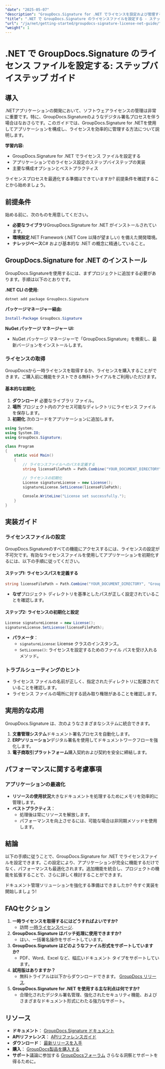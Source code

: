 ```yaml
---
"date": "2025-05-07"
"description": "GroupDocs.Signature for .NET でライセンスを設定および管理する方法を学びましょう。この包括的なガイドでは、インストールからライセンス設定まですべてを網羅しています。"
"title": ".NET で GroupDocs.Signature のライセンスファイルを設定する - ステップバイステップガイド"
"url": "/ja/net/getting-started/groupdocs-signature-license-net-guide/"
"weight": 1
---
```


# .NET で GroupDocs.Signature のライセンス ファイルを設定する: ステップバイステップ ガイド

## 導入
.NETアプリケーションの開発において、ソフトウェアライセンスの管理は非常に重要です。特に、GroupDocs.Signatureのようなデジタル署名プロセスを伴う場合はなおさらです。このガイドでは、GroupDocs.Signature for .NETを使用してアプリケーションを構成し、ライセンスを効率的に管理する方法について説明します。

**学習内容:**
- GroupDocs.Signature for .NET でライセンス ファイルを設定する
- アプリケーションでのライセンス設定のステップバイステップの実装
- 主要な構成オプションとベストプラクティス

ライセンスプロセスを最適化する準備はできていますか? 前提条件を確認することから始めましょう。

## 前提条件
始める前に、次のものを用意してください。
- **必要なライブラリ**GroupDocs.Signature for .NET がインストールされています。
- **環境設定**.NET Framework (.NET Core 以降が望ましい) を備えた開発環境。
- **ナレッジベース**C# および基本的な .NET の概念に精通していること。

## GroupDocs.Signature for .NET のインストール
GroupDocs.Signatureを使用するには、まずプロジェクトに追加する必要があります。手順は以下のとおりです。

**.NET CLI の使用:**
```bash
dotnet add package GroupDocs.Signature
```

**パッケージマネージャー経由:**
```powershell
Install-Package GroupDocs.Signature
```

**NuGet パッケージ マネージャー UI:**
- NuGet パッケージ マネージャーで「GroupDocs.Signature」を検索し、最新バージョンをインストールします。

### ライセンスの取得
GroupDocsから一時ライセンスを取得するか、ライセンスを購入することができます。ご購入前に機能をテストできる無料トライアルをご利用いただけます。

#### 基本的な初期化
1. **ダウンロード** 必要なライブラリ ファイル。
2. **場所** プロジェクト内のアクセス可能なディレクトリにライセンス ファイルを保存します。
3. **初期化** 次のコードをアプリケーションに追加します。

```csharp
using System;
using System.IO;
using GroupDocs.Signature;

class Program
{
    static void Main()
    {
        // ライセンスファイルへのパスを定義する
        string licenseFilePath = Path.Combine("YOUR_DOCUMENT_DIRECTORY", "GroupDocs.license");

        // ライセンスの初期化
        License signatureLicense = new License();
        signatureLicense.SetLicense(licenseFilePath);
        
        Console.WriteLine("License set successfully.");
    }
}
```

## 実装ガイド
### ライセンスファイルの設定
GroupDocs.Signatureのすべての機能にアクセスするには、ライセンスの設定が不可欠です。有効なライセンスファイルを使用してアプリケーションを初期化するには、以下の手順に従ってください。

#### ステップ1: ライセンスパスを定義する
```csharp
string licenseFilePath = Path.Combine("YOUR_DOCUMENT_DIRECTORY", "GroupDocs.license");
```
- **なぜ**プロジェクト ディレクトリを基準としたパスが正しく設定されていることを確認します。

#### ステップ2: ライセンスの初期化と設定
```csharp
License signatureLicense = new License();
signatureLicense.SetLicense(licenseFilePath);
```
- **パラメータ**：
  - `signatureLicense`: License クラスのインスタンス。
  - `SetLicense()`: ライセンスを設定するためのファイル パスを受け入れるメソッド。

### トラブルシューティングのヒント
- ライセンス ファイルの名前が正しく、指定されたディレクトリに配置されていることを確認します。
- ライセンス ファイルの場所に対する読み取り権限があることを確認します。

## 実用的な応用
GroupDocs.Signature は、次のようなさまざまなシステムに統合できます。
1. **文書管理システム**ドキュメント署名プロセスを自動化します。
2. **ERPソリューション**デジタル署名を使用してドキュメントワークフローを強化します。
3. **電子商取引プラットフォーム**購入契約および契約を安全に締結します。

## パフォーマンスに関する考慮事項
### アプリケーションの最適化
- **リソースの使用状況**大きなドキュメントを処理するためにメモリを効率的に管理します。
- **ベストプラクティス**：
  - 処理後は常にリソースを解放します。
  - パフォーマンスを向上させるには、可能な場合は非同期メソッドを使用します。

## 結論
以下の手順に従うことで、GroupDocs.Signature for .NET でライセンスファイルを設定できます。この設定により、アプリケーションが完全に機能するだけでなく、パフォーマンスも最適化されます。追加機能を統合し、プロジェクトの機能を拡張することで、さらに詳しく検討することができます。

ドキュメント管理ソリューションを強化する準備はできましたか? 今すぐ実装を開始しましょう!

## FAQセクション
1. **一時ライセンスを取得するにはどうすればよいですか?**
   - 訪問 [一時ライセンスページ](https://purchase。groupdocs.com/temporary-license/).
2. **GroupDocs.Signature はバッチ処理に使用できますか?**
   - はい、一括署名操作をサポートしています。
3. **GroupDocs.Signature はどのようなファイル形式をサポートしていますか?**
   - PDF、Word、Excel など、幅広いドキュメント タイプをサポートしています。
4. **試用版はありますか？**
   - 無料トライアルは以下からダウンロードできます。 [GroupDocs リリース](https://releases。groupdocs.com/signature/net/).
5. **GroupDocs.Signature for .NET を使用する主な利点は何ですか?**
   - 合理化されたデジタル署名管理、強化されたセキュリティ機能、およびさまざまなドキュメント形式にわたる強力なサポート。

## リソース
- **ドキュメント**： [GroupDocs.Signature ドキュメント](https://docs.groupdocs.com/signature/net/)
- **APIリファレンス**： [APIリファレンスガイド](https://reference.groupdocs.com/signature/net/)
- **ダウンロード**： [最新リリースを入手](https://releases.groupdocs.com/signature/net/)
- **購入**： [GroupDocs製品を購入する](https://purchase.groupdocs.com/buy)
- **サポート**議論に参加する [GroupDocsフォーラム](https://forum.groupdocs.com/c/signature/) さらなる洞察とサポートを得るために。